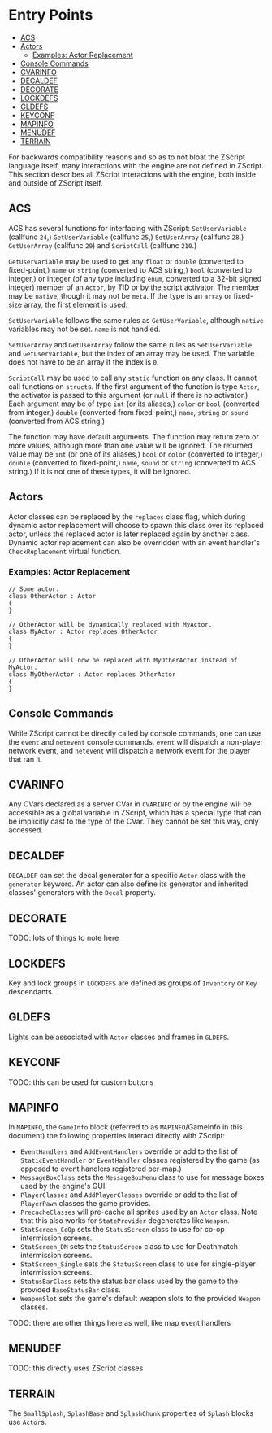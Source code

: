 # Entry Points

<!-- vim-markdown-toc GFM -->

* [ACS](#acs)
* [Actors](#actors)
	* [Examples: Actor Replacement](#examples-actor-replacement)
* [Console Commands](#console-commands)
* [CVARINFO](#cvarinfo)
* [DECALDEF](#decaldef)
* [DECORATE](#decorate)
* [LOCKDEFS](#lockdefs)
* [GLDEFS](#gldefs)
* [KEYCONF](#keyconf)
* [MAPINFO](#mapinfo)
* [MENUDEF](#menudef)
* [TERRAIN](#terrain)

<!-- vim-markdown-toc -->

For backwards compatibility reasons and so as to not bloat the ZScript language
itself, many interactions with the engine are not defined in ZScript. This
section describes all ZScript interactions with the engine, both inside and
outside of ZScript itself.

## ACS

ACS has several functions for interfacing with ZScript: `SetUserVariable`
(callfunc `24`,) `GetUserVariable` (callfunc `25`,) `SetUserArray` (callfunc
`28`,) `GetUserArray` (callfunc `29`) and `ScriptCall` (callfunc `210`.)

`GetUserVariable` may be used to get any `float` or `double` (converted to
fixed-point,) `name` or `string` (converted to ACS string,) `bool` (converted
to integer,) or integer (of any type including `enum`, converted to a 32-bit
signed integer) member of an `Actor`, by TID or by the script activator. The
member may be `native`, though it may not be `meta`. If the type is an `array`
or fixed-size array, the first element is used.

`SetUserVariable` follows the same rules as `GetUserVariable`, although
`native` variables may not be set. `name` is not handled.

`SetUserArray` and `GetUserArray` follow the same rules as `SetUserVariable`
and `GetUserVariable`, but the index of an array may be used. The variable does
not have to be an array if the index is `0`.

`ScriptCall` may be used to call any `static` function on any class. It cannot
call functions on `struct`s. If the first argument of the function is type
`Actor`, the activator is passed to this argument (or `null` if there is no
activator.) Each argument may be of type `int` (or its aliases,) `color` or
`bool` (converted from integer,) `double` (converted from fixed-point,) `name`,
`string` or `sound` (converted from ACS string.)

The function may have default arguments. The function may return zero or more
values, although more than one value will be ignored. The returned value may be
`int` (or one of its aliases,) `bool` or `color` (converted to integer,)
`double` (converted to fixed-point,) `name`, `sound` or `string` (converted to
ACS string.) If it is not one of these types, it will be ignored.

## Actors

Actor classes can be replaced by the `replaces` class flag, which during
dynamic actor replacement will choose to spawn this class over its replaced
actor, unless the replaced actor is later replaced again by another class.
Dynamic actor replacement can also be overridden with an event handler's
`CheckReplacement` virtual function.

### Examples: Actor Replacement

```
// Some actor.
class OtherActor : Actor
{
}

// OtherActor will be dynamically replaced with MyActor.
class MyActor : Actor replaces OtherActor
{
}

// OtherActor will now be replaced with MyOtherActor instead of MyActor.
class MyOtherActor : Actor replaces OtherActor
{
}
```

## Console Commands

While ZScript cannot be directly called by console commands, one can use the
`event` and `netevent` console commands. `event` will dispatch a non-player
network event, and `netevent` will dispatch a network event for the player that
ran it.

## CVARINFO

Any CVars declared as a server CVar in `CVARINFO` or by the engine will be
accessible as a global variable in ZScript, which has a special type that can
be implicitly cast to the type of the CVar. They cannot be set this way, only
accessed.

## DECALDEF

`DECALDEF` can set the decal generator for a specific `Actor` class with the
`generator` keyword. An actor can also define its generator and inherited
classes' generators with the `Decal` property.

## DECORATE

TODO: lots of things to note here

## LOCKDEFS

Key and lock groups in `LOCKDEFS` are defined as groups of `Inventory` or `Key`
descendants.

## GLDEFS

Lights can be associated with `Actor` classes and frames in `GLDEFS`.

## KEYCONF

TODO: this can be used for custom buttons

## MAPINFO

In `MAPINFO`, the `GameInfo` block (referred to as `MAPINFO`/GameInfo in this
document) the following properties interact directly with ZScript:

* `EventHandlers` and `AddEventHandlers` override or add to the list of
`StaticEventHandler` or `EventHandler` classes registered by the game (as
opposed to event handlers registered per-map.)
* `MessageBoxClass` sets the `MessageBoxMenu` class to use for message boxes
used by the engine's GUI.
* `PlayerClasses` and `AddPlayerClasses` override or add to the list of
`PlayerPawn` classes the game provides.
* `PrecacheClasses` will pre-cache all sprites used by an `Actor` class. Note
that this also works for `StateProvider` degenerates like `Weapon`.
* `StatScreen_CoOp` sets the `StatusScreen` class to use for co-op intermission
screens.
* `StatScreen_DM` sets the `StatusScreen` class to use for Deathmatch
intermission screens.
* `StatScreen_Single` sets the `StatusScreen` class to use for single-player
intermission screens.
* `StatusBarClass` sets the status bar class used by the game to the provided
`BaseStatusBar` class.
* `WeaponSlot` sets the game's default weapon slots to the provided `Weapon`
classes.

TODO: there are other things here as well, like map event handlers

## MENUDEF

TODO: this directly uses ZScript classes

## TERRAIN

The `SmallSplash`, `SplashBase` and `SplashChunk` properties of `Splash` blocks
use `Actor`s.

<!-- EOF -->
